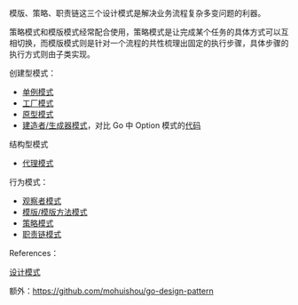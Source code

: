 

模版、策略、职责链这三个设计模式是解决业务流程复杂多变问题的利器。

策略模式和模版模式经常配合使用，策略模式是让完成某个任务的具体方式可以互相切换，而模版模式则是针对一个流程的共性梳理出固定的执行步骤，具体步骤的执行方式则由子类实现。

创建型模式：

- [单例模式](./singleton.md)
- [工厂模式](./factory.md)
- [原型模式](./prototype.md)
- [建造者/生成器模式](./builder.md)，对比 Go 中 Option 模式的[代码](../examples/designPatterns/option_test.go)

结构型模式

- [代理模式](./proxy.md)

行为模式：

- [观察者模式](./observer.md)
- [模版/模版方法模式](./template.md)
- [策略模式](./strategy.md)
- [职责链模式](./chainOfResponsibility.md)

References：

[设计模式](https://refactoringguru.cn/design-patterns)

额外：https://github.com/mohuishou/go-design-pattern

